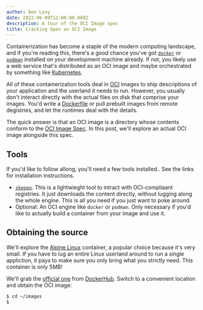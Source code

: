 ```yaml
---
author: Ben Lovy
date: 2022-06-09T12:00:00.000Z
description: A tour of the OCI Image spec
title: Cracking Open an OCI Image
---
```


Containerization has become a staple of the modern computing landscape, and if you're reading this, there's a good chance you've got [`docker`](https://www.docker.com) or [`podman`](https://podman.io) installed on your development machine already. If not, you likely use a web service that's distributed as an OCI image and maybe orchestrated by something like [Kubernetes](https://kubernetes.io).

All of these containerization tools deal in [OCI](https://opencontainers.org) images to ship descriptions of your application and the userland it needs to run. However, you usually don't interact directly with the actual files on disk that comprise your images. You'd write a [Dockerfile](https://docs.docker.com/engine/reference/builder/) or pull prebuilt images from remote degistries, and let the runtimes deal with the details.

The quick answer is that an OCI image is a directory whose contents conform to the [OCI Image Spec](https://github.com/opencontainers/image-spec/blob/main/spec.md). In this post, we'll explore an actual OCI image alongside this spec.

## Tools

If you'd like to follow allong, you'll need a few tools installed.. See the links for installation instructions.

- [`skopeo`](https://github.com/containers/skopeo). This is a lightwieght tool to intract with OCI-compliaant registries. It just downloads the content directly, without lugging along the whole engine. This is all you need if you just want to poke around.
- Optional: An OCI engine like `docker` or `podman`. Only necessary if you'd like to actually build a container from your image and use it.

<!-- These instructions work on Linux, skopeo copy failed on M1 MacOS. **TODO** windows?? -->

## Obtaining the source

We'll explore the [Alpine Linux](https://www.alpinelinux.org) container, a popular choice because it's very small. If you have to lug an entire Linux userland around to run a single appliction, it pays to make sure you only bring what you strictly need. This container is only 5MB!

We'll grab the [official one](https://hub.docker.com/_/alpine) from [DockerHub](https://hub.docker.com). Switch to a convenient location and obtain the OCI image:

```sh
$ cd ~/images
$
```
